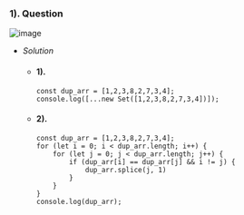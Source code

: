 ### 1). Question
![image](https://user-images.githubusercontent.com/120416755/216376656-9f60056d-2158-4ce3-8230-b18353cb3c4b.png)
- <i>Solution</i>
    - #### 1).
          const dup_arr = [1,2,3,8,2,7,3,4];
          console.log([...new Set([1,2,3,8,2,7,3,4])]);
              
    - #### 2).
          const dup_arr = [1,2,3,8,2,7,3,4];
          for (let i = 0; i < dup_arr.length; i++) {
              for (let j = 0; j < dup_arr.length; j++) {
                  if (dup_arr[i] == dup_arr[j] && i != j) {
                      dup_arr.splice(j, 1)
                  }
              }
          }
          console.log(dup_arr);
              
